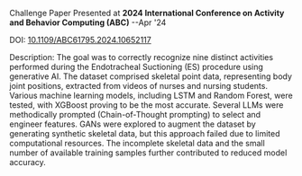 Challenge Paper Presented at **2024 International Conference on Activity and Behavior Computing (ABC)** --Apr '24

DOI: [10.1109/ABC61795.2024.10652117](10.1109/ABC61795.2024.10652117)

Description: The goal was to correctly recognize nine distinct activities performed during the Endotracheal Suctioning (ES) procedure using generative AI. The dataset comprised skeletal point data, representing body joint positions, extracted from videos of nurses and nursing students. Various machine learning models, including LSTM and Random Forest, were tested, with XGBoost proving to be the most accurate. Several LLMs were methodically prompted (Chain-of-Thought prompting) to select and engineer features. GANs were explored to augment the dataset by generating synthetic skeletal data, but this approach failed due to limited computational resources. The incomplete skeletal data and the small number of available training samples further contributed to reduced model accuracy.

